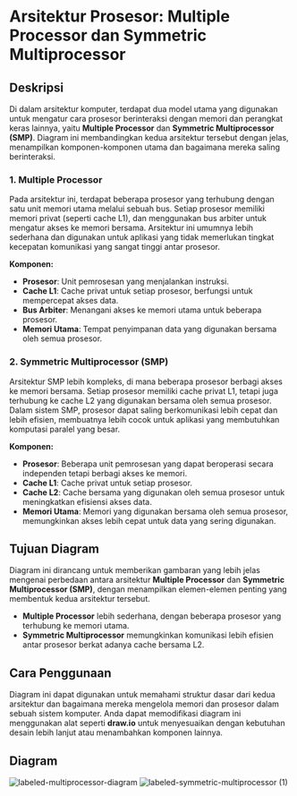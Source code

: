 # Arsitektur Prosesor: Multiple Processor dan Symmetric Multiprocessor

## Deskripsi
Di dalam arsitektur komputer, terdapat dua model utama yang digunakan untuk mengatur cara prosesor berinteraksi dengan memori dan perangkat keras lainnya, yaitu **Multiple Processor** dan **Symmetric Multiprocessor (SMP)**. Diagram ini membandingkan kedua arsitektur tersebut dengan jelas, menampilkan komponen-komponen utama dan bagaimana mereka saling berinteraksi.

### 1. **Multiple Processor**  
Pada arsitektur ini, terdapat beberapa prosesor yang terhubung dengan satu unit memori utama melalui sebuah bus. Setiap prosesor memiliki memori privat (seperti cache L1), dan menggunakan bus arbiter untuk mengatur akses ke memori bersama. Arsitektur ini umumnya lebih sederhana dan digunakan untuk aplikasi yang tidak memerlukan tingkat kecepatan komunikasi yang sangat tinggi antar prosesor.

**Komponen:**
- **Prosesor**: Unit pemrosesan yang menjalankan instruksi.
- **Cache L1**: Cache privat untuk setiap prosesor, berfungsi untuk mempercepat akses data.
- **Bus Arbiter**: Menangani akses ke memori utama untuk beberapa prosesor.
- **Memori Utama**: Tempat penyimpanan data yang digunakan bersama oleh semua prosesor.

### 2. **Symmetric Multiprocessor (SMP)**  
Arsitektur SMP lebih kompleks, di mana beberapa prosesor berbagi akses ke memori bersama. Setiap prosesor memiliki cache privat L1, tetapi juga terhubung ke cache L2 yang digunakan bersama oleh semua prosesor. Dalam sistem SMP, prosesor dapat saling berkomunikasi lebih cepat dan lebih efisien, membuatnya lebih cocok untuk aplikasi yang membutuhkan komputasi paralel yang besar.

**Komponen:**
- **Prosesor**: Beberapa unit pemrosesan yang dapat beroperasi secara independen tetapi berbagi akses ke memori.
- **Cache L1**: Cache privat untuk setiap prosesor.
- **Cache L2**: Cache bersama yang digunakan oleh semua prosesor untuk meningkatkan efisiensi akses data.
- **Memori Utama**: Memori yang digunakan bersama oleh semua prosesor, memungkinkan akses lebih cepat untuk data yang sering digunakan.

## Tujuan Diagram
Diagram ini dirancang untuk memberikan gambaran yang lebih jelas mengenai perbedaan antara arsitektur **Multiple Processor** dan **Symmetric Multiprocessor (SMP)**, dengan menampilkan elemen-elemen penting yang membentuk kedua arsitektur tersebut.

- **Multiple Processor** lebih sederhana, dengan beberapa prosesor yang terhubung ke memori utama.
- **Symmetric Multiprocessor** memungkinkan komunikasi lebih efisien antar prosesor berkat adanya cache bersama L2.

## Cara Penggunaan
Diagram ini dapat digunakan untuk memahami struktur dasar dari kedua arsitektur dan bagaimana mereka mengelola memori dan prosesor dalam sebuah sistem komputer. Anda dapat memodifikasi diagram ini menggunakan alat seperti **draw.io** untuk menyesuaikan dengan kebutuhan desain lebih lanjut atau menambahkan komponen lainnya.

## Diagram

![labeled-multiprocessor-diagram](https://github.com/user-attachments/assets/69a2909b-ec32-4102-9bef-5eda2124fd0d)
![labeled-symmetric-multiprocessor (1)](https://github.com/user-attachments/assets/ddcdeb0c-1fbe-4bf6-a579-8caba6e5bee7)




